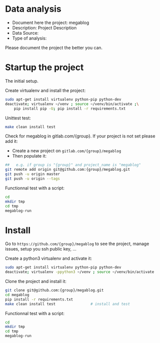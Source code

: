 # Data analysis
- Document here the project: megablog
- Description: Project Description
- Data Source:
- Type of analysis:

Please document the project the better you can.

# Startup the project

The initial setup.

Create virtualenv and install the project:
```bash
sudo apt-get install virtualenv python-pip python-dev
deactivate; virtualenv ~/venv ; source ~/venv/bin/activate ;\
    pip install pip -U; pip install -r requirements.txt
```

Unittest test:
```bash
make clean install test
```

Check for megablog in gitlab.com/{group}.
If your project is not set please add it:

- Create a new project on `gitlab.com/{group}/megablog`
- Then populate it:

```bash
##   e.g. if group is "{group}" and project_name is "megablog"
git remote add origin git@github.com:{group}/megablog.git
git push -u origin master
git push -u origin --tags
```

Functionnal test with a script:

```bash
cd
mkdir tmp
cd tmp
megablog-run
```

# Install

Go to `https://github.com/{group}/megablog` to see the project, manage issues,
setup you ssh public key, ...

Create a python3 virtualenv and activate it:

```bash
sudo apt-get install virtualenv python-pip python-dev
deactivate; virtualenv -ppython3 ~/venv ; source ~/venv/bin/activate
```

Clone the project and install it:

```bash
git clone git@github.com:{group}/megablog.git
cd megablog
pip install -r requirements.txt
make clean install test                # install and test
```
Functionnal test with a script:

```bash
cd
mkdir tmp
cd tmp
megablog-run
```
